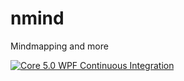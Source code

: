 # nmind
Mindmapping and more

[![Core 5.0 WPF Continuous Integration](https://github.com/aheil/nMind/workflows/main/badge.svg)](https://github.com/aheil/nMind/actions)

